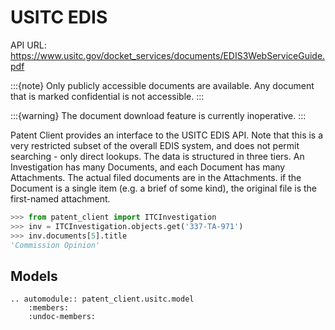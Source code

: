# USITC EDIS

API URL: <https://www.usitc.gov/docket_services/documents/EDIS3WebServiceGuide.pdf>

:::{note}
Only publicly accessible documents are available. Any document that is marked confidential is not accessible.
:::

:::{warning}
The document download feature is currently inoperative.
:::

Patent Client provides an interface to the USITC EDIS API. Note that this is a very restricted subset
of the overall EDIS system, and does not permit searching - only direct lookups. The data is structured
in three tiers. An Investigation has many Documents, and each Document has many Attachments. The actual
filed documents are in the Attachments. if the Document is a single item (e.g. a brief of some kind),
the original file is the first-named attachment.

```python
>>> from patent_client import ITCInvestigation
>>> inv = ITCInvestigation.objects.get('337-TA-971')
>>> inv.documents[5].title
'Commission Opinion'
```

## Models

```{eval-rst}
.. automodule:: patent_client.usitc.model
    :members:
    :undoc-members:
```
